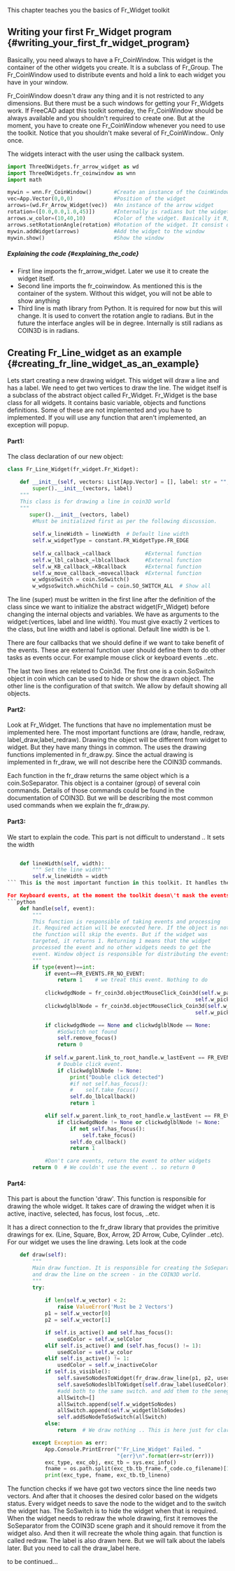This chapter teaches you the basics of Fr\_Widget toolkit

## Writing your first Fr\_Widget program {#writing_your_first_fr_widget_program}

Basically, you need always to have a Fr\_CoinWindow. This widget is the container of the other widgets you create. It is a subclass of Fr\_Group. The Fr\_CoinWindow used to distribute events and hold a link to each widget you have in your window.

Fr\_CoinWindow doesn\'t draw any thing and it is not restricted to any dimensions. But there must be a such windows for getting your Fr\_Widgets work. If FreeCAD adapt this toolkit someday, the Fr\_CoinWindow should be always available and you shouldn\'t required to create one. But at the moment, you have to create one Fr\_CoinWindow whenever you need to use the toolkit. Notice that you shouldn\'t make several of Fr\_CoinWindow.. Only once.

The widgets interact with the user using the callback system.


```python
import ThreeDWidgets.fr_arrow_widget as wd
import ThreeDWidgets.fr_coinwindow as wnn
import math

mywin = wnn.Fr_CoinWindow()       #Create an instance of the CoinWindow                         
vec=App.Vector(0,0,0)             #Position of the widget 
arrows=(wd.Fr_Arrow_Widget(vec))  #An instance of the arrow widget 
rotation=([0.0,0.0,1.0,45)])      #Internally is radians but the widget system takes degree
arrows.w_color=(10,40,10)         #Color of the widget. Basically it R,G,B in the range of 0 to 1 in float values
arrows.setRotationAngle(rotation) #Rotation of the widget. It consist of the axis in three float values, and an angle
mywin.addWidget(arrows)           #Add the widget to the window 
mywin.show()                      #Show the window 
```

##### Explaining the code {#explaining_the_code}

-   First line imports the fr\_arrow\_widget. Later we use it to create the widget itself.
-   Second line imports the fr\_coinwindow. As mentioned this is the container of the system. Without this widget, you will not be able to show anything
-   Third line is math library from Python. It is required for now but this will change. It is used to convert the rotation angle to radians. But in the future the interface angles will be in degree. Internally is still radians as COIN3D is in radians.

## Creating Fr\_Line\_widget as an example {#creating_fr_line_widget_as_an_example}

Lets start creating a new drawing widget. This widget will draw a line and has a label. We need to get two vertices to draw the line. The widget itself is a subclass of the abstract object called Fr\_Widget. Fr\_Widget is the base class for all widgets. It contains basic variable, objects and functions definitions. Some of these are not implemented and you have to implemented. If you will use any function that aren\'t implemented, an exception will popup.

#### Part1:

The class declaration of our new object:

```python
class Fr_Line_Widget(fr_widget.Fr_Widget):

    def __init__(self, vectors: List[App.Vector] = [], label: str = "", lineWidth=1):
        super().__init__(vectors, label)     
    """
    This class is for drawing a line in coin3D world
    """
       super().__init__(vectors, label)        
        #Must be initialized first as per the following discussion. 
        
        self.w_lineWidth = lineWidth  # Default line width
        self.w_widgetType = constant.FR_WidgetType.FR_EDGE
        
        self.w_callback_=callback           #External function
        self.w_lbl_calback_=lblcallback     #External function
        self.w_KB_callback_=KBcallback      #External function
        self.w_move_callback_=movecallback  #External function
        w_wdgsoSwitch = coin.SoSwitch()        
        w_wdgsoSwitch.whichChild = coin.SO_SWITCH_ALL  # Show all
```

The line (super) must be written in the first line after the definition of the class since we want to initialize the abstract widget(Fr\_Widget) before changing the internal objects and variables. We have as arguments to the widget:(vertices, label and line width). You must give exactly 2 vertices to the class, but line width and label is optional. Default line width is be 1.

There are four callbacks that we should define if we want to take benefit of the events. These are external function user should define them to do other tasks as events occur. For example mouse click or keyboard events ..etc.

The last two lines are related to Coin3d. The first one is a coin.SoSwitch object in coin which can be used to hide or show the drawn object. The other line is the configuration of that switch. We allow by default showing all objects.

#### Part2:

Look at Fr\_Widget. The functions that have no implementation must be implemented here. The most important functions are (draw, handle, redraw, label\_draw,label\_redraw). Drawing the object will be different from widget to widget. But they have many things in common. The uses the drawing functions implemented in fr\_draw.py. Since the actual drawing is implemented in fr\_draw, we will not describe here the COIN3D commands.

Each function in the fr\_draw returns the same object which is a coin.SoSeparator. This object is a container (group) of several coin commands. Details of those commands could be found in the documentation of COIN3D. But we will be describing the most common used commands when we explain the fr\_draw.py.

#### Part3:

We start to explain the code. This part is not difficult to understand .. It sets the width 
```python

    def lineWidth(self, width):
        """ Set the line width"""
        self.w_lineWidth = width
``` This is the most important function in this toolkit. It handles the events occur in the coin window and try to distinguish between different events. Coin3d doesn\'t implement by default double-click, but this function is implementing that also.

For Keyboard events, at the moment the toolkit doesn\'t mask the events. They are still the coin3d definition. This might change in the future. Whenever a widget uses the event, it must return 1 as an indication that the event(s) is/are processed. I think the code is self explanatory. Events, colors, and other constants could be found in the file constant.py. 
```python
    def handle(self, event):
        """
        This function is responsible of taking events and processing 
        it. Required action will be executed here. If the object is not targeted, 
        the function will skip the events. But if the widget was
        targeted, it returns 1. Returning 1 means that the widget
        processed the event and no other widgets needs to get the 
        event. Window object is responsible for distributing the events.
        """
        if type(event)==int:
            if event==FR_EVENTS.FR_NO_EVENT:
                return 1    # we treat this event. Nothing to do 
        
            clickwdgdNode = fr_coin3d.objectMouseClick_Coin3d(self.w_parent.link_to_root_handle.w_lastEventXYZ.pos,
                                                            self.w_pick_radius, self.w_widgetSoNodes)
            clickwdglblNode = fr_coin3d.objectMouseClick_Coin3d(self.w_parent.link_to_root_handle.w_lastEventXYZ.pos,
                                                            self.w_pick_radius, self.w_widgetlblSoNodes) 

            if clickwdgdNode == None and clickwdglblNode == None:
                #SoSwitch not found 
                self.remove_focus()
                return 0 
            
            if self.w_parent.link_to_root_handle.w_lastEvent == FR_EVENTS.FR_MOUSE_LEFT_DOUBLECLICK:
                # Double click event.
                if clickwdglblNode != None:
                    print("Double click detected")
                    #if not self.has_focus():
                    #    self.take_focus()
                    self.do_lblcallback()
                    return 1

            elif self.w_parent.link_to_root_handle.w_lastEvent == FR_EVENTS.FR_MOUSE_LEFT_RELEASE:
                if clickwdgdNode != None or clickwdglblNode != None:
                    if not self.has_focus():
                        self.take_focus()
                    self.do_callback()
                    return 1            

            #Don't care events, return the event to other widgets    
        return 0  # We couldn't use the event .. so return 0 

```

#### Part4:

This part is about the function \'draw\'. This function is responsible for drawing the whole widget. It takes care of drawing the widget when it is active, inactive, selected, has focus, lost focus, ..etc.

It has a direct connection to the fr\_draw library that provides the primitive drawings for ex. (Line, Square, Box, Arrow, 2D Arrow, Cube, Cylinder ..etc). For our widget we uses the line drawing. Lets look at the code

```python
    def draw(self):
        """
        Main draw function. It is responsible for creating the SoSeparator node,
        and draw the line on the screen - in the COIN3D world. 
        """
        try:
            
            if len(self.w_vector) < 2:
                raise ValueError('Must be 2 Vectors')
            p1 = self.w_vector[0]
            p2 = self.w_vector[1]

            if self.is_active() and self.has_focus():
                usedColor = self.w_selColor
            elif self.is_active() and (self.has_focus() != 1):
                usedColor = self.w_color
            elif self.is_active() != 1:
                usedColor = self.w_inactiveColor
            if self.is_visible():
                self.saveSoNodesToWidget(fr_draw.draw_line(p1, p2, usedColor, self.w_lineWidth))
                self.saveSoNodeslblToWidget(self.draw_label(usedColor))
                #add both to the same switch. and add them to the senegraph automatically
                allSwitch=[]
                allSwitch.append(self.w_widgetSoNodes)
                allSwitch.append(self.w_widgetlblSoNodes)
                self.addSoNodeToSoSwitch(allSwitch)
            else:
                return  # We draw nothing .. This is here just for clarifying the code

        except Exception as err:
            App.Console.PrintError("'Fr_Line_Widget' Failed. "
                                   "{err}\n".format(err=str(err)))
            exc_type, exc_obj, exc_tb = sys.exc_info()
            fname = os.path.split(exc_tb.tb_frame.f_code.co_filename)[1]
            print(exc_type, fname, exc_tb.tb_lineno)

```

The function checks if we have got two vectors since the line needs two vectors. And after that it chooses the desired color based on the widgets status. Every widget needs to save the node to the widget and to the switch the widget has. The SoSwitch is to hide the widget when that is required. When the widget needs to redraw the whole drawing, first it removes the SoSeparator from the COIN3D scene graph and it should remove it from the widget also. And then it will recreate the whole thing again. that function is called redraw. The label is also drawn here. But we will talk about the labels later. But you need to call the draw\_label here.

to be continued\...
